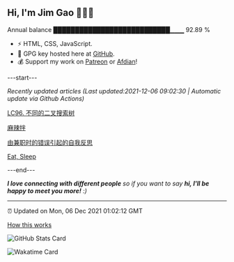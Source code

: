 
<h2>Hi, I'm Jim Gao 👋👨‍💻</h2>

Annual balance    ███████████████████████████▁▁▁   92.89 %

- ⚡ HTML, CSS, JavaScript.
- 🔑 GPG key hosted here at [GitHub](https://github.com/tianheg.gpg).
- 💰 Support my work on [Patreon](https://www.patreon.com/tianheg) or [Afdian](https://afdian.net/@tianheg)!

---start---

*Recently updated articles (Last updated:2021-12-06 09:02:30 | Automatic update via Github Actions)*

[LC96. 不同的二叉搜索树](https://blog.yidajiabei.xyz/posts/lc-96-unique-binary-search-trees/)

[麻辣拌](https://blog.yidajiabei.xyz/posts/spicy-mix/)

[由兼职时的错误引起的自我反思](https://blog.yidajiabei.xyz/posts/part-time-job-error-self-reflection/)

[Eat, Sleep](https://blog.yidajiabei.xyz/en/posts/eat-sleep/)

---end---

<em><b>I love connecting with different people</b> so if you want to say <b>hi, I'll be happy to meet you more!</b> :)</em>

---

⏰ Updated on Mon, 06 Dec 2021 01:02:12 GMT

[How this works](https://github.com/tianheg/tianheg/issues/1)

![GitHub Stats Card](https://tianheg-readme-stats.vercel.app/api?username=tianheg&show_icons=true)

![Wakatime Card](https://tianheg-readme-stats.vercel.app/api/wakatime?username=tianheg&layout=compact)
